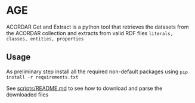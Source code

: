 # AGE

ACORDAR Get and Extract is a python tool that retrieves the datasets from the ACORDAR collection and extracts from valid RDF files `literals, classes, entities, properties`

## Usage
As preliminary step install all the required non-default packages using `pip install -r requirements.txt`

See [scripts/README.md](./scripts/README.md) to see how to download and parse the downloaded files